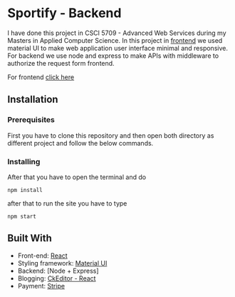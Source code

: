 # Sportify - Backend

I have done this project in CSCI 5709 - Advanced Web Services during my Masters in Applied Computer Science.
In this project in [frontend](https://github.com/UltraHopeful/Sportify-Frontend) we used material UI to make web application user interface minimal and responsive. For backend we use node and express to make APIs with middleware to authorize the request form frontend.

For frontend [click here](https://github.com/UltraHopeful/Sportify-Frontend)

## Installation

### Prerequisites

First you have to clone this repository and then open both directory as different project and follow the below commands.

### Installing

After that you have to open the terminal and do

```
npm install
```

after that to run the site you have to type

```
npm start
```

## Built With

- Front-end: [React](https://reactjs.org)
- Styling framework: [Material UI](https://mui.com/)
- Backend: [Node + Express]
- Blogging: [CkEditor - React](https://ckeditor.com/docs/ckeditor5/latest/installation/getting-started/frameworks/react.html)
- Payment: [Stripe](https://stripe.com/docs/payments/quickstart)

